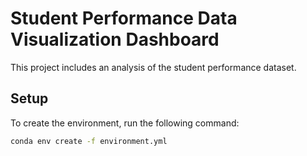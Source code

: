 # Student Performance Data Visualization Dashboard

This project includes an analysis of the student performance dataset.

## Setup

To create the environment, run the following command:

```bash
conda env create -f environment.yml

